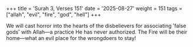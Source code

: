+++
title = 'Surah 3, Verses 151'
date = '2025-08-27'
weight = 151
tags = ["allah", "evil", "fire", "god", "hell"]
+++

We will cast horror into the hearts of the disbelievers for associating ˹false gods˺ with Allah—a practice He has never authorized. The Fire will be their home—what an evil place for the wrongdoers to stay!